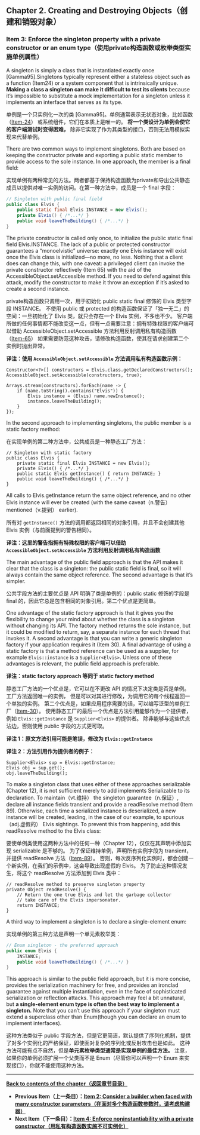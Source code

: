 ## Chapter 2. Creating and Destroying Objects（创建和销毁对象）

### Item 3: Enforce the singleton property with a private constructor or an enum type（使用private构造函数或枚举类型实施单例属性）

A singleton is simply a class that is instantiated exactly once [Gamma95].Singletons typically represent 
either a stateless object such as a function (Item24) or a system component that is intrinsically unique. 
**Making a class a singleton can make it difficult to test its clients** because it’s impossible to 
substitute a mock implementation for a singleton unless it implements an interface that serves as its type.

单例是一个只实例化一次的类 [Gamma95]。单例通常表示无状态对象，比如函数（[Item-24](../Chapter-4/Chapter-4-Item-24-Favor-static-member-classes-over-nonstatic.md)）
或系统组件，它们在本质上是唯一的。
**将一个类设计为单例会使它的客户端测试时变得困难，** 除非它实现了作为其类型的接口，否则无法用模拟实现来代替单例。

There are two common ways to implement singletons. Both are based on keeping the constructor private and 
exporting a public static member to provide access to the sole instance. In one approach, the member is a final field:

实现单例有两种常见的方法。两者都基于保持构造函数为private和导出公共静态成员以提供对唯一实例的访问。在第一种方法中，成员是一个 final 字段：

```java
// Singleton with public final field
public class Elvis {
    public static final Elvis INSTANCE = new Elvis();
    private Elvis() { /*...*/ }
    public void leaveTheBuilding() { /*...*/ }
}
```

The private constructor is called only once, to initialize the public static final field Elvis.INSTANCE. 
The lack of a public or protected constructor guarantees a “monoelvistic” universe: 
exactly one Elvis instance will exist once the Elvis class is initialized—no more, no less. 
Nothing that a client does can change this, with one caveat: a privileged client can invoke the private constructor 
reflectively (Item 65) with the aid of the AccessibleObject.setAccessible method. 
If you need to defend against this attack, modify the constructor to make it throw an exception if it’s asked to create a second instance.

private构造函数只调用一次，用于初始化 public static final 修饰的 Elvis 类型字段 INSTANCE。
不使用 public 或 protected 的构造函数保证了「独一无二」的空间：一旦初始化了 Elvis 类，就只会存在一个 Elvis 实例，不多也不少。
客户端所做的任何事情都不能改变这一点，但有一点需要注意：拥有特殊权限的客户端可以借助 AccessibleObject.setAccessible 
方法利用反射调用私有构造函数（[Item-65](../Chapter-9/Chapter-9-Item-65-Prefer-interfaces-to-reflection.md)）
如果需要防范这种攻击，请修改构造函数，使其在请求创建第二个实例时抛出异常。

**译注：使用 `AccessibleObject.setAccessible` 方法调用私有构造函数示例：**
```jshelllanguage
Constructor<?>[] constructors = Elvis.class.getDeclaredConstructors();
AccessibleObject.setAccessible(constructors, true);

Arrays.stream(constructors).forEach(name -> {
    if (name.toString().contains("Elvis")) {
        Elvis instance = (Elvis) name.newInstance();
        instance.leaveTheBuilding();
    }
});
```

In the second approach to implementing singletons, the public member is a static factory method:

在实现单例的第二种方法中，公共成员是一种静态工厂方法：

```jshelllanguage
// Singleton with static factory
public class Elvis {
    private static final Elvis INSTANCE = new Elvis();
    private Elvis() { /*...*/ }
    public static Elvis getInstance() { return INSTANCE; }
    public void leaveTheBuilding() { /*...*/ }
}
```

All calls to Elvis.getInstance return the same object reference, and no other Elvis instance will ever be created (with the same caveat（n.警告） mentioned（v.提到） earlier).

所有对 `getInstance()` 方法的调用都返回相同的对象引用，并且不会创建其他 Elvis 实例（与前面提到的警告相同）。

**译注：这里的警告指拥有特殊权限的客户端可以借助 `AccessibleObject.setAccessible` 方法利用反射调用私有构造函数**

The main advantage of the public field approach is that the API makes it clear that the class is a singleton: 
the public static field is final, so it will always contain the same object reference. The second advantage is that it’s simpler.

公共字段方法的主要优点是 API 明确了类是单例的：public static 修饰的字段是 final 的，因此它总是包含相同的对象引用。第二个优点是更简单。

One advantage of the static factory approach is that it gives you the flexibility to change your mind about 
whether the class is a singleton without changing its API. The factory method returns the sole instance, 
but it could be modified to return, say, a separate instance for each thread that invokes it. 
A second advantage is that you can write a generic singleton factory if your application requires it (Item 30). 
A final advantage of using a static factory is that a method reference can be used as a supplier, for example `Elvis::instance` is a `Supplier<Elvis>`. 
Unless one of these advantages is relevant, the public field approach is preferable.

**译注：static factory approach 等同于 static factory method**

静态工厂方法的一个优点是，它可以在不更改 API 的情况下决定类是否是单例。工厂方法返回唯一的实例，
但是可以对其进行修改，为调用它的每个线程返回一个单独的实例。
第二个优点是，如果应用程序需要的话，可以编写泛型的单例工厂（[Item-30](../Chapter-5/Chapter-5-Item-30-Favor-generic-methods.md)）。
使用静态工厂的最后一个优点是方法引用能够作为一个提供者，例如 `Elvis::getInstance` 是 `Supplier<Elvis>` 的提供者。
除非能够与这些优点沾边，否则使用 public 字段的方式更可取。

**译注 1：原文方法引用可能是笔误，修改为 `Elvis::getInstance`**

**译注 2：方法引用作为提供者的例子：**
```jshelllanguage
Supplier<Elvis> sup = Elvis::getInstance;
Elvis obj = sup.get();
obj.leaveTheBuilding();
```

To make a singleton class that uses either of these approaches serializable (Chapter 12), 
it is not sufficient merely to add implements Serializable to its declaration. 
To maintain（vt.维持） the singleton guarantee（n.保证）, declare all instance fields transient and provide a readResolve method (Item 89). 
Otherwise, each time a serialized instance is deserialized, a new instance will be created, leading, 
in the case of our example, to spurious（adj.虚假的） Elvis sightings. 
To prevent this from happening, add this readResolve method to the Elvis class:

要使单例类使用这两种方法中的任何一种（Chapter 12），仅仅在其声明中添加实现 serializable 是不够的。
为了保证维持单例，声明所有实例字段为 transient，并提供 readResolve 方法（[Item-89](../Chapter-12/Chapter-12-Item-89-For-instance-control-prefer-enum-types-to-readResolve.md)）。
否则，每次反序列化实例时，都会创建一个新实例，在我们的示例中，这会导致出现虚假的 Elvis。
为了防止这种情况发生，将这个 readResolve 方法添加到 Elvis 类中：

```jshelllanguage
// readResolve method to preserve singleton property
private Object readResolve() {
    // Return the one true Elvis and let the garbage collector
    // take care of the Elvis impersonator.
    return INSTANCE;
}
```

A third way to implement a singleton is to declare a single-element enum:

实现单例的第三种方法是声明一个单元素枚举类：

```java
// Enum singleton - the preferred approach
public enum Elvis {
    INSTANCE;
    public void leaveTheBuilding() { /*...*/ }
}
```

This approach is similar to the public field approach, but it is more concise, 
provides the serialization machinery for free, and provides an ironclad guarantee against multiple instantiation, 
even in the face of sophisticated serialization or reflection attacks. 
This approach may feel a bit unnatural, but **a single-element enum type is often the best way to implement a singleton.** 
Note that you can’t use this approach if your singleton must extend a superclass other than Enum(though you can declare an enum to implement interfaces).

这种方法类似于 public 字段方法，但是它更简洁，默认提供了序列化机制，提供了对多个实例化的严格保证，即使面对复杂的序列化或反射攻击也是如此。
这种方法可能有点不自然，但是**单元素枚举类型通常是实现单例的最佳方法。** 
注意，如果你的单例必须扩展一个父类而不是 Enum（尽管你可以声明一个 Enum 来实现接口），你就不能使用这种方法。

---
**[Back to contents of the chapter（返回章节目录）](./Introduction.md)**
- **Previous Item（上一条目）：[Item 2: Consider a builder when faced with many constructor parameters（在面对多个构造函数参数时，请考虑构建器）](2.2-builder.md)**
- **Next Item（下一条目）：[Item 4: Enforce noninstantiability with a private constructor（用私有构造函数实施不可实例化）](2.4-immutable.md)**
